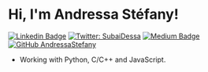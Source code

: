 # Hi, I'm Andressa Stéfany! 

[![Linkedin Badge](https://img.shields.io/badge/-LinkedIn-blue?style=flat&logo=LinkedIn&logoColor=white)](https://www.linkedin.com/in/andressastefany)
[![Twitter: SubaiDessa](https://img.shields.io/twitter/follow/SubaiDessa?style=social)](https://twitter.com/SubaiDessa)
[![Medium Badge](https://img.shields.io/badge/-Medium-000?style=flat&logo=Medium&logoColor=white)](https://medium.com/@SubaiDessa)
[![GitHub AndressaStefany](https://img.shields.io/github/followers/andressastefany?label=follow&style=social)](https://github.com/AndressaStefany)

-  Working with Python, C/C++ and JavaScript.

